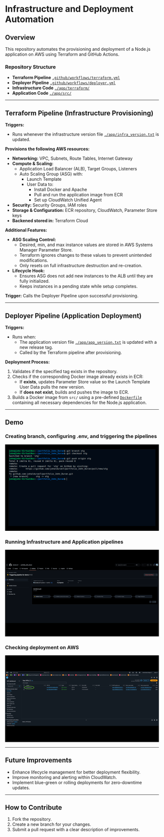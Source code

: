 # Infrastructure and Deployment Automation

## Overview
This repository automates the provisioning and deployment of a Node.js application on AWS using Terraform and GitHub Actions.

### Repository Structure
- **Terraform Pipeline** [`.github/workflows/terraform.yml`](.github/workflows/terraform.yml)
- **Deployer Pipeline** [`.github/workflows/deployer.yml`](.github/workflows/deployer.yml)
- **Infrastructure Code** [`./app/terraform/`](./app/terraform/)
- **Application Code** [`./app/src/`](./app/src/)

---
## Terraform Pipeline (Infrastructure Provisioning)
**Triggers:**
- Runs whenever the infrastructure version file [`./app/infra_version.txt`](./app/infra_version.txt) is updated.

**Provisions the following AWS resources:**
- **Networking:** VPC, Subnets, Route Tables, Internet Gateway
- **Compute & Scaling:**
  - Application Load Balancer (ALB), Target Groups, Listeners
  - Auto Scaling Group (ASG) with:
    - Launch Template
    - User Data to:
      - Install Docker and Apache
      - Pull and run the application image from ECR
      - Set up CloudWatch Unified Agent
- **Security:** Security Groups, IAM roles
- **Storage & Configuration:** ECR repository, CloudWatch, Parameter Store keys
- **Backened stored in:** Terraform Cloud

**Additional Features:**
- **ASG Scaling Control:**
  - Desired, min, and max instance values are stored in AWS Systems Manager Parameter Store.
  - Terraform ignores changes to these values to prevent unintended modifications.
  - Only resets on full infrastructure destruction and re-creation.
- **Lifecycle Hook:**
  - Ensures ASG does not add new instances to the ALB until they are fully initialized.
  - Keeps instances in a pending state while setup completes.

**Trigger:** Calls the Deployer Pipeline upon successful provisioning.

---
## Deployer Pipeline (Application Deployment)
**Triggers:**
- Runs when:
  - The application version file [`./app/app_version.txt`](./app/app_version.txt) is updated with a new release tag.
  - Called by the Terraform pipeline after provisioning.

**Deployment Process:**
1. Validates if the specified tag exists in the repository.
2. Checks if the corresponding Docker image already exists in ECR:
   - If **exists**, updates Parameter Store value so the Launch Template User Data pulls the new version.
   - If **does not exist**, builds and pushes the image to ECR.
3. Builds a Docker image from `src/` using a pre-defined [`Dockerfile`](./app/src/Dockerfile) containing all necessary dependencies for the Node.js application.

---
## Demo

### Creating branch, configuring .env, and triggering the pipelines
![Setup](./resources/first_part_gif_portfolio.gif)

### Running Infrastructure and Application pipelines
![Setup](./resources/second_part_gif_portfolio.gif)

### Checking deployment on AWS
![Setup](./resources/third_part_gif_portfolio.gif)

---
## Future Improvements
- Enhance lifecycle management for better deployment flexibility.
- Improve monitoring and alerting within CloudWatch.
- Implement blue-green or rolling deployments for zero-downtime updates.

---
## How to Contribute
1. Fork the repository.
2. Create a new branch for your changes.
3. Submit a pull request with a clear description of improvements.

